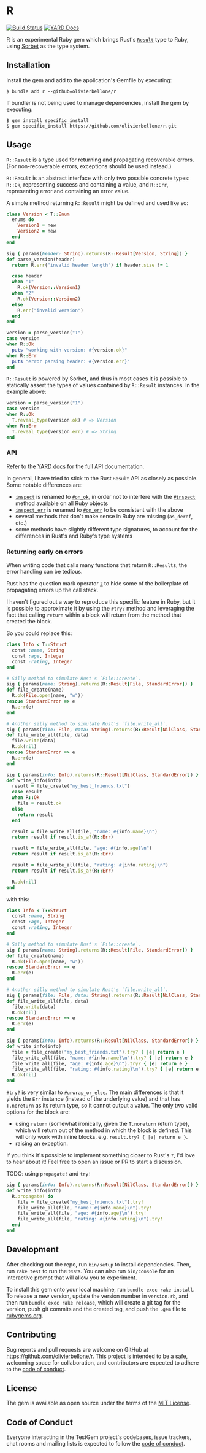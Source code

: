 # R

[![Build Status](https://github.com/olivierbellone/r/actions/workflows/main.yml/badge.svg?branch=main)](https://github.com/olivierbellone/r/actions?query=branch%3Amain)
[![YARD Docs](https://img.shields.io/badge/yard-docs-blue?logo=readthedocs)](https://olivierbellone.github.io/r/)

R is an experimental Ruby gem which brings Rust's [`Result`](https://doc.rust-lang.org/std/result/) type to Ruby, using [Sorbet](https://sorbet.org/) as the type system.

## Installation

Install the gem and add to the application's Gemfile by executing:

    $ bundle add r --github=olivierbellone/r

If bundler is not being used to manage dependencies, install the gem by executing:

    $ gem install specific_install
    $ gem specific_install https://github.com/olivierbellone/r.git

## Usage

`R::Result` is a type used for returning and propagating recoverable errors. (For non-recoverable errors, exceptions should be used instead.)

`R::Result` is an abstract interface with only two possible concrete types: `R::Ok`, representing success and containing a value, and `R::Err`, representing error and containing an error value.

A simple method returning `R::Result` might be defined and used like so:

```ruby
class Version < T::Enum
  enums do
    Version1 = new
    Version2 = new
  end
end

sig { params(header: String).returns(R::Result[Version, String]) }
def parse_version(header)
  return R.err("invalid header length") if header.size != 1

  case header
  when "1"
    R.ok(Version::Version1)
  when "2"
    R.ok(Version::Version2)
  else
    R.err("invalid version")
  end
end

version = parse_version("1")
case version
when R::Ok
  puts "working with version: #{version.ok}"
when R::Err
  puts "error parsing header: #{version.err}"
end
```

`R::Result` is powered by Sorbet, and thus in most cases it is possible to statically assert the types of values contained by `R::Result` instances. In the example above:

```ruby
version = parse_version("1")
case version
when R::Ok
  T.reveal_type(version.ok) # => Version
when R::Err
  T.reveal_type(version.err) # => String
end
```

### API

Refer to the [YARD docs](https://olivierbellone.github.io/r/) for the full API documentation.

In general, I have tried to stick to the Rust `Result` API as closely as possible. Some notable differences are:
- [`inspect`](https://doc.rust-lang.org/std/result/enum.Result.html#method.inspect) is renamed to [`#on_ok`](https://olivierbellone.github.io/r/R/Result.html#on_ok-instance_method), in order not to interfere with the [`#inspect`](https://olivierbellone.github.io/r/R/Result.html#inspect-instance_method) method available on all Ruby objects
- [`inspect_err`](https://doc.rust-lang.org/std/result/enum.Result.html#method.inspect_err) is renamed to [`#on_err`](https://olivierbellone.github.io/r/R/Result.html#on_err-instance_method) to be consistent with the above
- several methods that don't make sense in Ruby are missing (`as_deref`, etc.)
- some methods have slightly different type signatures, to account for the differences in Rust's and Ruby's type systems

### Returning early on errors

When writing code that calls many functions that return `R::Result`s, the error handling can be tedious.

Rust has the question mark operator [`?`](https://doc.rust-lang.org/std/result/#the-question-mark-operator-) to hide some of the boilerplate of propagating errors up the call stack.

I haven't figured out a way to reproduce this specific feature in Ruby, but it is possible to approximate it by using the `#try?` method and leveraging the fact that calling `return` within a block will return from the method that created the block.

So you could replace this:

```ruby
class Info < T::Struct
  const :name, String
  const :age, Integer
  const :rating, Integer
end

# Silly method to simulate Rust's `File::create`.
sig { params(name: String).returns(R::Result[File, StandardError]) }
def file_create(name)
  R.ok(File.open(name, "w"))
rescue StandardError => e
  R.err(e)
end

# Another silly method to simulate Rust's `file.write_all`.
sig { params(file: File, data: String).returns(R::Result[NilClass, StandardError]) }
def file_write_all(file, data)
  file.write(data)
  R.ok(nil)
rescue StandardError => e
  R.err(e)
end

sig { params(info: Info).returns(R::Result[NilClass, StandardError]) }
def write_info(info)
  result = file_create("my_best_friends.txt")
  case result
  when R::Ok
    file = result.ok
  else
    return result
  end

  result = file_write_all(file, "name: #{info.name}\n")
  return result if result.is_a?(R::Err)

  result = file_write_all(file, "age: #{info.age}\n")
  return result if result.is_a?(R::Err)

  result = file_write_all(file, "rating: #{info.rating}\n")
  return result if result.is_a?(R::Err)

  R.ok(nil)
end
```

with this:

```ruby
class Info < T::Struct
  const :name, String
  const :age, Integer
  const :rating, Integer
end

# Silly method to simulate Rust's `File::create`.
sig { params(name: String).returns(R::Result[File, StandardError]) }
def file_create(name)
  R.ok(File.open(name, "w"))
rescue StandardError => e
  R.err(e)
end

# Another silly method to simulate Rust's `file.write_all`.
sig { params(file: File, data: String).returns(R::Result[NilClass, StandardError]) }
def file_write_all(file, data)
  file.write(data)
  R.ok(nil)
rescue StandardError => e
  R.err(e)
end

sig { params(info: Info).returns(R::Result[NilClass, StandardError]) }
def write_info(info)
  file = file_create("my_best_friends.txt").try? { |e| return e }
  file_write_all(file, "name: #{info.name}\n").try? { |e| return e }
  file_write_all(file, "age: #{info.age}\n").try? { |e| return e }
  file_write_all(file, "rating: #{info.rating}\n").try? { |e| return e }
  R.ok(nil)
end
```

`#try?` is very similar to `#unwrap_or_else`. The main differences is that it yields the `Err` instance (instead of the underlying value) and that has `T.noreturn` as its return type, so it cannot output a value. The only two valid options for the block are:
- using `return` (somewhat ironically, given the `T.noreturn` return type), which will return out of the method in which the block is defined. This will only work with inline blocks, e.g. `result.try? { |e| return e }`.
- raising an exception.

If you think it's possible to implement something closer to Rust's `?`, I'd love to hear about it! Feel free to open an issue or PR to start a discussion.

TODO: using `propagate!` and `try!`
```ruby
sig { params(info: Info).returns(R::Result[NilClass, StandardError]) }
def write_info(info)
  R.propagate! do
    file = file_create("my_best_friends.txt").try!
    file_write_all(file, "name: #{info.name}\n").try!
    file_write_all(file, "age: #{info.age}\n").try!
    file_write_all(file, "rating: #{info.rating}\n").try!
  end
end
```

## Development

After checking out the repo, run `bin/setup` to install dependencies. Then, run `rake test` to run the tests. You can also run `bin/console` for an interactive prompt that will allow you to experiment.

To install this gem onto your local machine, run `bundle exec rake install`. To release a new version, update the version number in `version.rb`, and then run `bundle exec rake release`, which will create a git tag for the version, push git commits and the created tag, and push the `.gem` file to [rubygems.org](https://rubygems.org).

## Contributing

Bug reports and pull requests are welcome on GitHub at https://github.com/olivierbellone/r. This project is intended to be a safe, welcoming space for collaboration, and contributors are expected to adhere to the [code of conduct](https://github.com/olivierbellone/r/blob/master/CODE_OF_CONDUCT.md).

## License

The gem is available as open source under the terms of the [MIT License](https://opensource.org/licenses/MIT).

## Code of Conduct

Everyone interacting in the TestGem project's codebases, issue trackers, chat rooms and mailing lists is expected to follow the [code of conduct](https://github.com/olivierbellone/r/blob/master/CODE_OF_CONDUCT.md).
